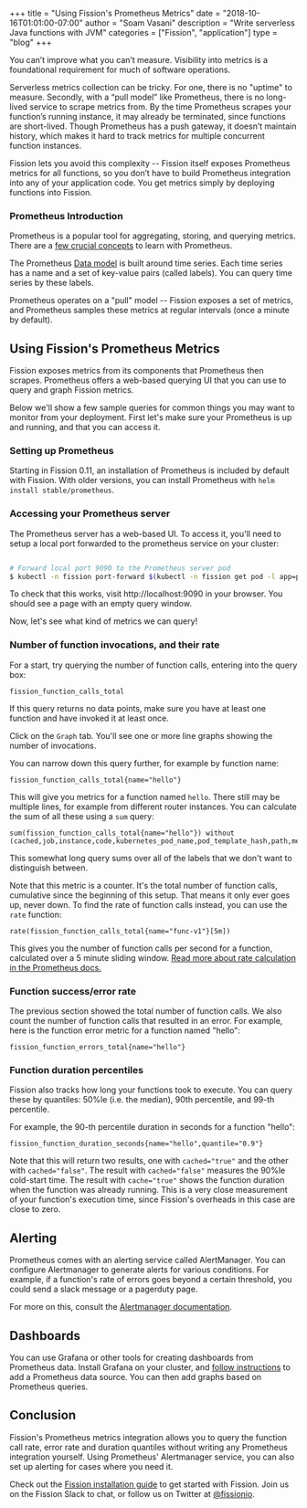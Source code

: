 +++
title = "Using Fission's Prometheus Metrics"
date = "2018-10-16T01:01:00-07:00"
author = "Soam Vasani"
description = "Write serverless Java functions with JVM"
categories = ["Fission", "application"]
type = "blog"
+++

You can’t improve what you can’t measure.  Visibility
into metrics is a foundational requirement for much of
software operations.

Serverless metrics collection can be tricky. For one,
there is no "uptime" to measure.  Secondly, with a
“pull model” like Prometheus, there is no long-lived
service to scrape metrics from.  By the time Prometheus
scrapes your function’s running instance, it may
already be terminated, since functions are short-lived.
Though Prometheus has a push gateway, it doesn’t
maintain history, which makes it hard to track metrics
for multiple concurrent function instances.

Fission lets you avoid this complexity -- Fission
itself exposes Prometheus metrics for all functions, so
you don’t have to build Prometheus integration into any
of your application code.  You get metrics simply by
deploying functions into Fission.


### Prometheus Introduction

Prometheus is a popular tool for aggregating, storing,
and querying metrics.  There are a [few crucial
concepts](https://prometheus.io/docs/concepts/data_model/)
to learn with Prometheus.

The Prometheus [Data
model](https://prometheus.io/docs/concepts/data_model/) is built
around time series.  Each time series has a name and a set of
key-value pairs (called labels).  You can query time series by these
labels.

Prometheus operates on a "pull" model -- Fission
exposes a set of metrics, and Prometheus samples these
metrics at regular intervals (once a minute by
default).

## Using Fission's Prometheus Metrics

Fission exposes metrics from its components that Prometheus then
scrapes.  Prometheus offers a web-based querying UI that you can use
to query and graph Fission metrics.

Below we'll show a few sample queries for common things you may want
to monitor from your deployment.  First let's make sure your
Prometheus is up and running, and that you can access it.

### Setting up Prometheus

Starting in Fission 0.11, an installation of Prometheus is included by
default with Fission.  With older versions, you can install Prometheus
with `helm install stable/prometheus`.

### Accessing your Prometheus server

The Prometheus server has a web-based UI.  To access it, you'll need
to setup a local port forwarded to the prometheus service on your
cluster:

```bash

# Forward local port 9090 to the Prometheus server pod
$ kubectl -n fission port-forward $(kubectl -n fission get pod -l app=prometheus,component=server -o name) 9090

```

To check that this works, visit http://localhost:9090 in your
browser.  You should see a page with an empty query window.

Now, let's see what kind of metrics we can query!

### Number of function invocations, and their rate

For a start, try querying the number of function calls, entering into
the query box:

```
fission_function_calls_total
```

If this query returns no data points, make sure you have at least one
function and have invoked it at least once.

Click on the `Graph` tab.  You'll see one or more line graphs showing
the number of invocations.

You can narrow down this query further, for example by function name:

```
fission_function_calls_total{name="hello"}
```

This will give you metrics for a function named `hello`.  There still
may be multiple lines, for example from different router instances.
You can calculate the sum of all these using a `sum` query:

```
sum(fission_function_calls_total{name="hello"}) without (cached,job,instance,code,kubernetes_pod_name,pod_template_hash,path,method,application,svc)
```

This somewhat long query sums over all of the labels that we don't
want to distinguish between.

Note that this metric is a counter.  It's the total
number of function calls, cumulative since the
beginning of this setup.  That means it only ever goes
up, never down.  To find the rate of function calls
instead, you can use the `rate` function:

```
rate(fission_function_calls_total{name="func-v1"}[5m]) 
```

This gives you the number of function calls per second
for a function, calculated over a 5 minute sliding
window.  [Read more about rate calculation in the
Prometheus docs.](https://prometheus.io/docs/prometheus/latest/querying/functions/#rate())

### Function success/error rate

The previous section showed the total number of function calls.  We
also count the number of function calls that resulted in an error.
For example, here is the function error metric for a function named
"hello":

```
fission_function_errors_total{name="hello"}
```

### Function duration percentiles

Fission also tracks how long your functions took to execute.  You can
query these by quantiles: 50%le (i.e. the median), 90th percentile,
and 99-th percentile.

For example, the 90-th percentile duration in seconds for a function
"hello":

```
fission_function_duration_seconds{name="hello",quantile="0.9"}
```

Note that this will return two results, one with `cached="true"` and
the other with `cached="false"`.  The result with `cached="false"`
measures the 90%le cold-start time.  The result with `cache="true"`
shows the function duration when the function was already running.
This is a very close measurement of your function's execution time,
since Fission's overheads in this case are close to zero.

## Alerting

Prometheus comes with an alerting service called AlertManager.  You
can configure Alertmanager to generate alerts for various conditions.
For example, if a function's rate of errors goes beyond a certain
threshold, you could send a slack message or a pagerduty page.

For more on this, consult the [Alertmanager
documentation](https://prometheus.io/docs/alerting/alertmanager/).

## Dashboards

You can use Grafana or other tools for creating
dashboards from Prometheus data.  Install Grafana on
your cluster, and [follow instructions](https://prometheus.io/docs/visualization/grafana/)
to add a Prometheus data source.  You can then add
graphs based on Prometheus queries.

## Conclusion

Fission's Prometheus metrics integration allows you to query the
function call rate, error rate and duration quantiles without writing
any Prometheus integration yourself.  Using Prometheus' Alertmanager
service, you can also set up alerting for cases where you need it.

Check out the [Fission installation guide](/docs/installation/) to get started with
Fission.  Join us on the Fission Slack to chat, or follow us on Twitter at [@fissionio](https://twitter.com/fissionio).
